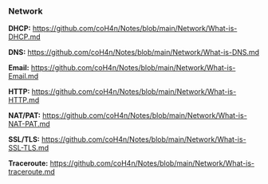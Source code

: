 ### Network ### 

**DHCP:** 
https://github.com/coH4n/Notes/blob/main/Network/What-is-DHCP.md

**DNS:** https://github.com/coH4n/Notes/blob/main/Network/What-is-DNS.md

**Email:** https://github.com/coH4n/Notes/blob/main/Network/What-is-Email.md

**HTTP:** https://github.com/coH4n/Notes/blob/main/Network/What-is-HTTP.md

**NAT/PAT:** https://github.com/coH4n/Notes/blob/main/Network/What-is-NAT-PAT.md

**SSL/TLS:** https://github.com/coH4n/Notes/blob/main/Network/What-is-SSL-TLS.md

**Traceroute:** https://github.com/coH4n/Notes/blob/main/Network/What-is-traceroute.md
